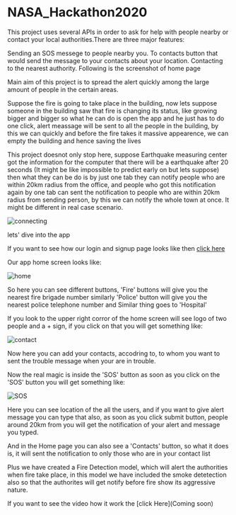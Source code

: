 # NASA_Hackathon2020
This project uses several APIs in order to ask for help with people nearby or contact your local authorities.There are three major features:

Sending an SOS messege to people nearby you.
To contacts button that would send the message to your contacts about your location.
Contacting to the nearest authority. Following is the screenshot of home page

Main aim of this project is to spread the alert quickly among the large amount of people in the certain areas.

Suppose the fire is going to take place in the building, now lets suppose someone in the building saw that fire is changing its status, like growing bigger and bigger so what he can do is open the app and he just has to do one click, alert meassage will be sent to all the people in the building, by this we can quickly and before the fire takes it massive appearence, we can empty the building and hence saving the lives

This project doesnot only stop here, suppose Earthquake measuring center got the information for the computer that there will be a earthquake after 20 seconds (It might be like impossible to predict early on but lets suppose) then what they can be do is by just one tab they can notify people who are within 20km radius from the office, and people who got this notification again by one tab can sent the notification to people who are within 20km radius from sending person, by this we can notify the whole town at once. It might be different in real case scenario.

![connecting](Images/connect.jpg)

lets' dive into the app

If you want to see how our login and signup page looks like then [click here](https://github.com/ashish807/NASA_Hackathon2020/tree/main/Images)

Our app home screen looks like:

![home](Images/home.jpeg)

So here you can see different buttons, 'Fire' buttons will give you the nearest fire brigade number similarly 'Police' button will give you the nearest police telephone number and Similar thing goes to 'Hospital'

If you look to the upper right corror of the home screen will see logo of two people and a + sign, if you click on that you will get something like:

![contact](Images/contact.jpeg)

Now here you can add your contacts, accodring to, to whom you want to sent the trouble message when your are in trouble.

Now the real magic is inside the 'SOS' button as soon as you click on the 'SOS' button you will get something like:

![SOS](Images/SOS.jpeg)

Here you can see location of the all the users, and if you want to give alert message you can type that also, as soon as you click submit button, people around 20km from you will get the notification of your alert and message you typed.

And in the Home page you can also see a 'Contacts' button, so what it does is, it will sent the notification to  only those who are in your contact list

Plus we have created a Fire Detection model, which will alert the authorities when fire take place, in this model we have included the smoke detetection also so that the authorites will get notify before fire show its aggressive nature.

If you want to see the video how it work the [click Here](Coming soon)
